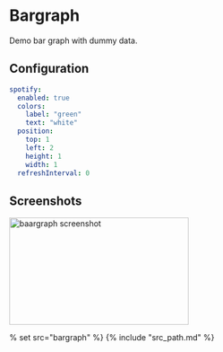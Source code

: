 # Bargraph

Demo bar graph with dummy data.

## Configuration

```yaml
spotify:
  enabled: true
  colors:
    label: "green"
    text: "white"
  position:
    top: 1
    left: 2
    height: 1
    width: 1
  refreshInterval: 0
``` 

## Screenshots

<img src="/assets/modules/bargraph.png" class="screenshot" width="320" height="191" alt="baargraph screenshot" />

% set src="bargraph" %}
{% include "src_path.md" %}